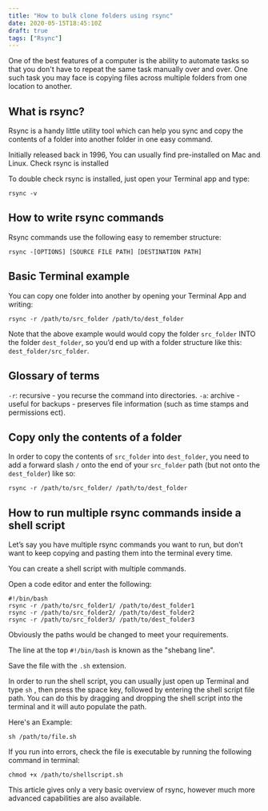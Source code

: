 ```yaml
---
title: "How to bulk clone folders using rsync"
date: 2020-05-15T18:45:10Z
draft: true
tags: ["Rsync"]
---
```


One of the best features of a computer is the ability to automate tasks so that you don't have to repeat the same task manually over and over. One such task you may face is copying files across multiple folders from one location to another.

<!--more-->

## What is rsync?

Rsync is a handy little utility tool which can help you sync and copy the contents of a folder into another folder in one easy command.

Initially released back in 1996, You can usually find pre-installed on Mac and Linux.
Check rsync is installed

To double check rsync is installed, just open your Terminal app and type:

```
rsync -v
```

## How to write rsync commands

Rsync commands use the following easy to remember structure:

```
rsync -[OPTIONS] [SOURCE FILE PATH] [DESTINATION PATH]
```

## Basic Terminal example

You can copy one folder into another by opening your Terminal App and writing:

```
rsync -r /path/to/src_folder /path/to/dest_folder
```

Note that the above example would would copy the folder `src_folder` INTO the folder `dest_folder`, so you’d end up with a folder structure like this: `dest_folder/src_folder`.

## Glossary of terms

`-r`: recursive - you recurse the command into directories.
`-a`: archive - useful for backups - preserves file information (such as time stamps and permissions ect).

## Copy only the contents of a folder

In order to copy the contents of `src_folder` into `dest_folder`, you need to add a forward slash `/` onto the end of your `src_folder` path (but not onto the `dest_folder`) like so:

```
rsync -r /path/to/src_folder/ /path/to/dest_folder
```

## How to run multiple rsync commands inside a shell script

Let’s say you have multiple rsync commands you want to run, but don’t want to keep copying and pasting them into the terminal every time.

You can create a shell script with multiple commands.

Open a code editor and enter the following:

```
#!/bin/bash
rsync -r /path/to/src_folder1/ /path/to/dest_folder1
rsync -r /path/to/src_folder2/ /path/to/dest_folder2
rsync -r /path/to/src_folder3/ /path/to/dest_folder3
```

Obviously the paths would be changed to meet your requirements.

The line at the top `#!/bin/bash` is known as the "shebang line".

Save the file with the `.sh` extension.

In order to run the shell script, you can usually just open up Terminal and type `sh` , then press the space key, followed by entering the shell script file path. You can do this by dragging and dropping the shell script into the terminal and it will auto populate the path.

Here's an Example:

```
sh /path/to/file.sh
```

If you run into errors, check the file is executable by running the following command in terminal:

```
chmod +x /path/to/shellscript.sh
```

This article gives only a very basic overview of rsync, however much more advanced capabilities are also available.
